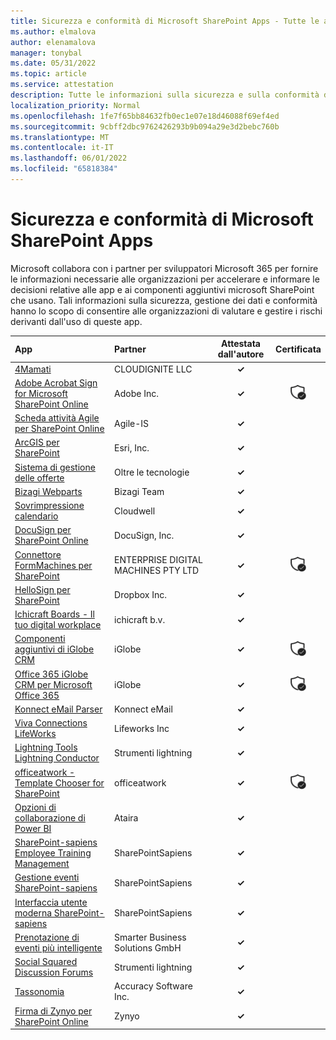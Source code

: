 ```yaml
---
title: Sicurezza e conformità di Microsoft SharePoint Apps - Tutte le app
ms.author: elmalova
author: elenamalova
manager: tonybal
ms.date: 05/31/2022
ms.topic: article
ms.service: attestation
description: Tutte le informazioni sulla sicurezza e sulla conformità disponibili per tutte le app SharePoint Microsoft.
localization_priority: Normal
ms.openlocfilehash: 1fe7f65bb84632fb0ec1e07e18d46088f69ef4ed
ms.sourcegitcommit: 9cbff2dbc9762426293b9b094a29e3d2bebc760b
ms.translationtype: MT
ms.contentlocale: it-IT
ms.lasthandoff: 06/01/2022
ms.locfileid: "65818384"
---
```

# <a name="microsoft-sharepoint-apps-security-and-compliance"></a>Sicurezza e conformità di Microsoft SharePoint Apps

Microsoft collabora con i partner per sviluppatori Microsoft 365 per fornire le informazioni necessarie alle organizzazioni per accelerare e informare le decisioni relative alle app e ai componenti aggiuntivi microsoft SharePoint che usano. Tali informazioni sulla sicurezza, gestione dei dati e conformità hanno lo scopo di consentire alle organizzazioni di valutare e gestire i rischi derivanti dall'uso di queste app.

| **App** | **Partner** | **Attestata dall'autore** | **Certificata** |
|:--------|:------------|:----------------------:|:-------------:|
| [4Mamati](./cloudignite-llc-4mata.md) | CLOUDIGNITE LLC | **✓** |  |
| [Adobe Acrobat Sign for Microsoft SharePoint Online](./adobe-inc-acrobat-sign-for-microsoft-sharepoint-online.md) | Adobe Inc. | **✓** | <img alt="Certified application badge" src="../media/certified-badge.png" height="25" width="25" /> |
| [Scheda attività Agile per SharePoint Online](./agile-is-task-board-for-sharepoint-online.md) | Agile-IS | **✓** |  |
| [ArcGIS per SharePoint](./esri-inc-arcgis-for-sharepoint.md) | Esri, Inc. | **✓** |  |
| [Sistema di gestione delle offerte](./beyond-technologies-bid-management-system.md) | Oltre le tecnologie | **✓** |  |
| [Bizagi Webparts](./bizagi-team-webparts.md) | Bizagi Team | **✓** |  |
| [Sovrimpressione calendario](./cloudwell-calendar-overlay.md) | Cloudwell | **✓** |  |
| [DocuSign per SharePoint Online](./docusign-inc-for-sharepoint-online.md) | DocuSign, Inc. | **✓** |  |
| [Connettore FormMachines per SharePoint](./enterprise-digital-machines-pty-ltd-formmachines-connector-for-sharepoint.md) | ENTERPRISE DIGITAL MACHINES PTY LTD | **✓** | <img alt="Certified application badge" src="../media/certified-badge.png" height="25" width="25" /> |
| [HelloSign per SharePoint](./dropbox-inc-hellosign-for-sharepoint.md) | Dropbox Inc. | **✓** |  |
| [Ichicraft Boards - Il tuo digital workplace](./ichicraft-bv-boards-your-digital-workplace.md) | ichicraft b.v. | **✓** |  |
| [Componenti aggiuntivi di iGlobe CRM](./iglobe-crm-add-ons.md) | iGlobe | **✓** | <img alt="Certified application badge" src="../media/certified-badge.png" height="25" width="25" /> |
| [Office 365 iGlobe CRM per Microsoft Office 365](./iglobe-crm-office-365-for-microsoft.md) | iGlobe | **✓** | <img alt="Certified application badge" src="../media/certified-badge.png" height="25" width="25" /> |
| [Konnect eMail Parser](./konnect-email-parser.md) | Konnect eMail | **✓** |  |
| [Viva Connections LifeWorks](./lifeworks-inc-viva-connections.md) | Lifeworks Inc | **✓** |  |
| [Lightning Tools Lightning Conductor](./lightning-tools-conductor.md) | Strumenti lightning | **✓** |  |
| [officeatwork - Template Chooser for SharePoint](./officeatwork-officeatworktemplate-chooser-for-sharepoint.md) | officeatwork | **✓** | <img alt="Certified application badge" src="../media/certified-badge.png" height="25" width="25" /> |
| [Opzioni di collaborazione di Power BI](./ataira-power-bi-collaboration.md) | Ataira | **✓** |  |
| [SharePoint-sapiens Employee Training Management](./sharepointsapiens-employee-training-management.md) | SharePointSapiens | **✓** |  |
| [Gestione eventi SharePoint-sapiens](./sharepointsapiens-event-management.md) | SharePointSapiens | **✓** |  |
| [Interfaccia utente moderna SharePoint-sapiens](./sharepointsapiens-modern-user-interface.md) | SharePointSapiens | **✓** |  |
| [Prenotazione di eventi più intelligente](./smarter-business-solutions-gmbh-event-booking.md) | Smarter Business Solutions GmbH | **✓** |  |
| [Social Squared Discussion Forums](./lightning-tools-social-squared-discussion-forums.md) | Strumenti lightning | **✓** |  |
| [Tassonomia](./accuracy-software-inc-taxonomy.md) | Accuracy Software Inc. | **✓** |  |
| [Firma di Zynyo per SharePoint Online](./zynyo-sign-for-sharepoint-online.md) | Zynyo | **✓** |  |
